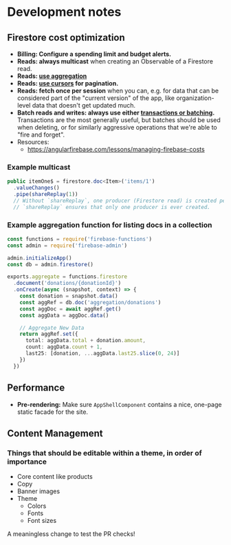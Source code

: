 # Development notes

## Firestore cost optimization

- **Billing: Configure a spending limit and budget alerts.**
- **Reads: always multicast** when creating an Observable of a Firestore read.
- **Reads: [use aggregation](https://firebase.google.com/docs/firestore/solutions/aggregation)**
- **Reads: [use cursors](https://firebase.google.com/docs/firestore/query-data/query-cursors) for pagination.**
- **Reads: fetch once per session** when you can, e.g. for data that can be considered
  part of the "current version" of the app, like organization-level data that doesn't get
  updated much.
- **Batch reads and writes: always use either [transactions or batching](https://firebase.google.com/docs/firestore/manage-data/transactions).**
  Transactions are the most generally useful, but batches should be used when deleting, or
  for similarly aggressive operations that we're able to "fire and forget".
- Resources:
  - https://angularfirebase.com/lessons/managing-firebase-costs

### Example multicast
```ts
public itemOne$ = firestore.doc<Item>('items/1')
  .valueChanges()
  .pipe(shareReplay(1))
  // Without `shareReplay`, one producer (Firestore read) is created per call to `.subscribe()`.
  // `shareReplay` ensures that only one producer is ever created.
```

### Example aggregation function for listing docs in a collection
```ts
const functions = require('firebase-functions')
const admin = require('firebase-admin')

admin.initializeApp()
const db = admin.firestore()

exports.aggregate = functions.firestore
  .document('donations/{donationId}')
  .onCreate(async (snapshot, context) => {
    const donation = snapshot.data()
    const aggRef = db.doc('aggregation/donations')
    const aggDoc = await aggRef.get()
    const aggData = aggDoc.data()

    // Aggregate New Data
    return aggRef.set({
      total: aggData.total + donation.amount,
      count: aggData.count + 1,
      last25: [donation, ...aggData.last25.slice(0, 24)]
    })
  })
```

## Performance

- **Pre-rendering:** Make sure `AppShellComponent` contains a nice, one-page static facade
  for the site.

## Content Management

### Things that should be editable within a theme, in order of importance

- Core content like products
- Copy
- Banner images
- Theme
  - Colors
  - Fonts
  - Font sizes

A meaningless change to test the PR checks!

